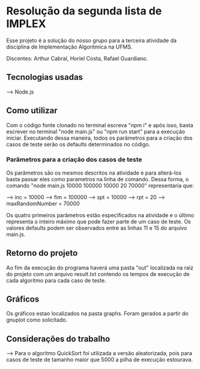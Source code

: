 # Resolução da segunda lista de IMPLEX

Esse projeto é a solução do nosso grupo para a terceira atividade da disciplina de Implementação Algoritmica na UFMS.

Discentes: Arthur Cabral, Horiel Costa, Rafael Guardiano.

## Tecnologias usadas

--> Node.js

## Como utilizar

Com o código fonte clonado no terminal escreva "npm i" e após isso, basta escrever no terminal "node main.js" ou "npm run start" para a execução iniciar. Executando dessa maneira, todos os parâmetros para a criação dos casos de teste serão os defaults determinados no código.

### Parâmetros para a criação dos casos de teste

Os parâmetros são os mesmos descritos na atividade e para alterá-los basta passar eles como parametros na linha de comando. Dessa forma, o comando "node main.js 10000 100000 10000 20 70000" representaria que:

--> inc = 10000
--> fim = 100000
--> spt = 10000
--> rpt = 20
--> maxRandomNumber = 70000

Os quatro primeiros parâmetros estão especificados na atividade e o último representa o inteiro máximo que pode fazer parte de um caso de teste. Os valores defaults podem ser observados entre as linhas 11 e 15 do arquivo main.js.

## Retorno do projeto

 Ao fim da execução do programa haverá uma pasta "out" localizada na raiz do projeto com um arquivo result.txt contendo os tempos de execução de cada algoritmo para cada caso de teste.

 ## Gráficos 
 Os gráficos estao localizados na pasta graphs. Foram gerados a partir do gnuplot como solicitado.

 ## Considerações do trabalho

 --> Para o algoritmo QuickSort foi utilizada a versão aleatorizada, pois para casos de teste de tamanho maior que 5000 a pilha de execução estourava.